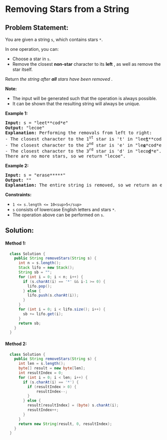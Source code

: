 # Removing Stars from a String

## Problem Statement:

You are given a string `s`, which contains stars `*`.

In one operation, you can:

* Choose a star in `s`.
* Remove the closest **non-star** character to its  **left** , as well as remove the star itself.

Return  *the string after **all** stars have been removed* .

**Note:**

* The input will be generated such that the operation is always possible.
* It can be shown that the resulting string will always be unique.

**Example 1:**

<pre><strong>Input:</strong> s = "leet**cod*e"
<strong>Output:</strong> "lecoe"
<strong>Explanation:</strong> Performing the removals from left to right:
- The closest character to the 1<sup>st</sup> star is 't' in "lee<strong><u>t</u></strong>**cod*e". s becomes "lee*cod*e".
- The closest character to the 2<sup>nd</sup> star is 'e' in "le<strong><u>e</u></strong>*cod*e". s becomes "lecod*e".
- The closest character to the 3<sup>rd</sup> star is 'd' in "leco<strong><u>d</u></strong>*e". s becomes "lecoe".
There are no more stars, so we return "lecoe".</pre>

**Example 2:**

<pre><strong>Input:</strong> s = "erase*****"
<strong>Output:</strong> ""
<strong>Explanation:</strong> The entire string is removed, so we return an empty string.
</pre>

**Constraints:**

* `1 <= s.length <= 10<sup>5</sup>`
* `s` consists of lowercase English letters and stars `*`.
* The operation above can be performed on `s`.

## Solution:

#### Method 1:

```java
  class Solution {
    public String removeStars(String s) {
      int n = s.length();
      Stack lifo = new Stack();
      String sb = "";
      for (int i = 0; i < n; i++) {
        if (s.charAt(i) == '*' && i-1 >= 0) {
          lifo.pop();
        } else {
          lifo.push(s.charAt(i));
        }
      }
      for (int i = 0; i < lifo.size(); i++) {
        sb += lifo.get(i);
      }
      return sb;
    }
  }
```


#### Method 2:

```java
  class Solution {
    public String removeStars(String s) {
      int len = s.length();
      byte[] result = new byte[len];
      int resultIndex = 0;
      for (int i = 0; i < len; i++) {
        if (s.charAt(i) == '*') {
          if (resultIndex > 0) {
              resultIndex--;
          }
        } else {
          result[resultIndex] = (byte) s.charAt(i);
          resultIndex++;
        }
      }
      return new String(result, 0, resultIndex);
    }
  }


```
